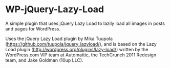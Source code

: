 WP-jQuery-Lazy-Load
===================

A simple plugin that uses jQuery Lazy Load to lazily load all images in posts and pages for WordPress.

Uses the jQuery Lazy Load plugin by Mika Tuupola (https://github.com/tuupola/jquery_lazyload/), and is based on the Lazy Load plugin (http://wordpress.org/plugins/lazy-load/) written by the WordPress.com VIP team at Automattic, the TechCrunch 2011 Redesign team, and Jake Goldman (10up LLC).
